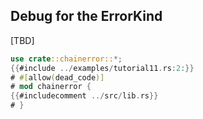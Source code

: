 ## Debug for the ErrorKind

[TBD]

~~~rust
use crate::chainerror::*;
{{#include ../examples/tutorial11.rs:2:}}
# #[allow(dead_code)]
# mod chainerror {
{{#includecomment ../src/lib.rs}}
# }
~~~